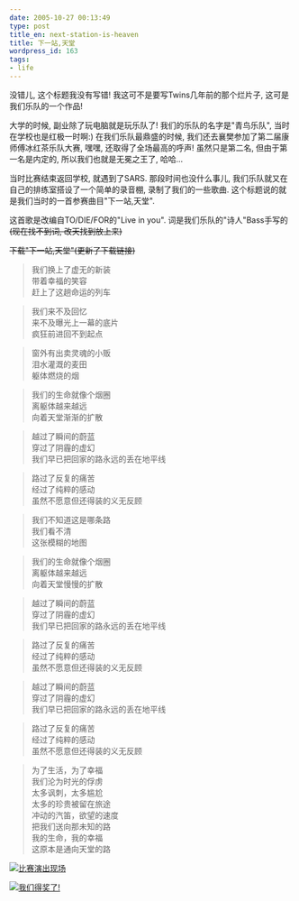 ```yaml
---
date: 2005-10-27 00:13:49
type: post
title_en: next-station-is-heaven
title: 下一站,天堂
wordpress_id: 163
tags:
- life
---
```


没错儿, 这个标题我没有写错! 我这可不是要写Twins几年前的那个烂片子, 这可是我们乐队的一个作品!

大学的时候, 副业除了玩电脑就是玩乐队了! 我们的乐队的名字是"青鸟乐队", 当时在学校也是红极一时啊:) 在我们乐队最鼎盛的时候, 我们还去襄樊参加了第二届康师傅冰红茶乐队大赛, 嘿嘿, 还取得了全场最高的呼声! 虽然只是第二名, 但由于第一名是内定的, 所以我们也就是无冕之王了, 哈哈...

当时比赛结束返回学校, 就遇到了SARS. 那段时间也没什么事儿, 我们乐队就又在自己的排练室搭设了一个简单的录音棚, 录制了我们的一些歌曲.
这个标题说的就是我们当时的一首参赛曲目"下一站,天堂".

这首歌是改编自TO/DIE/FOR的"Live in you". 词是我们乐队的"诗人"Bass手写的<del>(现在找不到词, 改天找到放上来)</del>

<del>下载"下一站,天堂"(更新了下载链接)</del>


> 我们换上了虚无的新装  
带着幸福的笑容  
赶上了这趟命运的列车

> 我们来不及回忆  
来不及曝光上一幕的底片  
疯狂前进回不到起点

> 窗外有出卖灵魂的小贩  
泪水灌溉的麦田  
躯体燃烧的烟

> 我们的生命就像个烟圈  
离躯体越来越远  
向着天堂渐渐的扩散

> 越过了瞬间的蔚蓝  
穿过了阴霾的虚幻  
我们早已把回家的路永远的丢在地平线

> 路过了反复的痛苦  
经过了纯粹的感动  
虽然不愿意但还得装的义无反顾

> 我们不知道这是哪条路  
我们看不清  
这张模糊的地图

> 我们的生命就像个烟圈  
离躯体越来越远  
向着天堂慢慢的扩散

> 越过了瞬间的蔚蓝  
穿过了阴霾的虚幻  
我们早已把回家的路永远的丢在地平线

> 路过了反复的痛苦  
经过了纯粹的感动  
虽然不愿意但还得装的义无反顾

> 越过了瞬间的蔚蓝  
穿过了阴霾的虚幻  
我们早已把回家的路永远的丢在地平线

> 路过了反复的痛苦  
经过了纯粹的感动  
虽然不愿意但还得装的义无反顾

> 为了生活，为了幸福  
我们沦为时光的俘虏  
太多讽刺，太多尴尬  
太多的珍贵被留在旅途  
冲动的汽笛，欲望的速度  
把我们送向那未知的路  
我的生命，我的幸福  
这原本是通向天堂的路


[![比赛演出现场](http://static.flickr.com/25/56307204_d3d1e38bf6_m.jpg)](http://static.flickr.com/25/56307204_d3d1e38bf6.jpg) 

[![我们得奖了!](http://static.flickr.com/33/56307122_bff9cbc968_m.jpg)](http://static.flickr.com/33/56307122_bff9cbc968.jpg)
